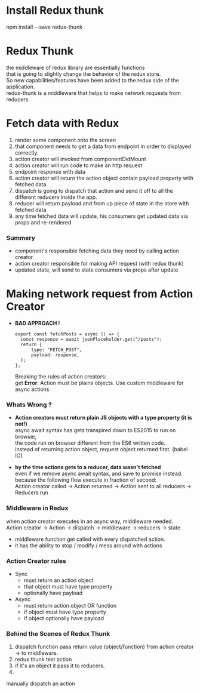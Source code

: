 # Install Redux thunk

npm install --save redux-thunk

# Redux Thunk

the middleware of redux library are essentially functions  
that is going to slightly change the behavior of the redux store.  
So new capabilities/features have been added to the redux side of the application.  
redux-thunk is a middleware that helps to make network requests from reducers.

# Fetch data with Redux

1. render some component onto the screen
2. that component needs to get a data from endpoint in order to displayed correctly.
3. action creator will invoked from componentDidMount
4. action creator will run code to make an http request
5. endpoint response with data
6. action creator will return the action object contain payload property with fetched data.
7. dispatch is going to dispatch that action and send it off to all the different reducers inside the app.
8. reducer will return payload and from up piece of state in the store with fetched data
9. any time fetched data will update, his consumers get updated data via props and re-rendered

### Summery

-  component's responsible fetching data they need by calling action creator.
-  action creator responsible for making API request (with redux thunk)
-  updated state, will send to state consumers via props after update

# Making network request from Action Creator

-  **BAD APPROACH !**

   ```
   export const fetchPosts = async () => {
     const response = await jsonPlaceholder.get("/posts");
     return {
         type: "FETCH_POST",
         payload: response,
     };
   };
   ```

   Breaking the rules of action creators:  
   get **Error**: Action must be plains objects.
   Use custom middleware for async actions

### Whats Wrong ?

-  **Action creators must return plain JS objects with a type property (it is not!)**  
   async await syntax has gets transpired down to ES2015 to run on browser,  
    the code run on browser different from the ES6 written code.  
   instead of returning action object, request object returned first. (babel IO)

-  **by the time actions gets to a reducer, data wasn't fetched**  
   even if we remove async await syntax, and save to promise instead.  
   because the following flow execute in fraction of second:  
   Action creator called -> Action returned -> Action sent to all reducers -> Reducers run

### Middleware in Redux

when action creator executes in an async way, middleware needed.  
Action creator -> Action -> dispatch -> middleware -> reducers -> state

-  middleware function get called with every dispatched action.
-  it has the ability to stop / modify / mess around with actions

### Action Creator rules

-  Sync
   -  must return an action object
   -  that object must have type property
   -  optionally have payload
-  Async
   -  must return action object OR function
   -  if object must have type property
   -  if object optionally have payload

### Behind the Scenes of Redux Thunk

1. dispatch function pass return value (object/function) from action creator -> to middleware.
2. redux thunk test action
3. if it's an object it pass it to reducers.
4.

manually dispatch an action
